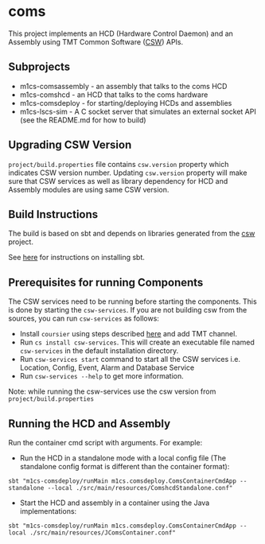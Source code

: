 # coms

This project implements an HCD (Hardware Control Daemon) and an Assembly using
TMT Common Software ([CSW](https://github.com/tmtsoftware/csw)) APIs.

## Subprojects

* m1cs-comsassembly - an assembly that talks to the coms HCD
* m1cs-comshcd - an HCD that talks to the coms hardware
* m1cs-comsdeploy - for starting/deploying HCDs and assemblies
* m1cs-lscs-sim - A C socket server that simulates an external socket API (see the README.md for how to build)

## Upgrading CSW Version

`project/build.properties` file contains `csw.version` property which indicates CSW version number.
Updating `csw.version` property will make sure that CSW services as well as library dependency for HCD and Assembly modules are using same CSW version.

## Build Instructions

The build is based on sbt and depends on libraries generated from the
[csw](https://github.com/tmtsoftware/csw) project.

See [here](https://www.scala-sbt.org/1.0/docs/Setup.html) for instructions on installing sbt.

## Prerequisites for running Components

The CSW services need to be running before starting the components.
   This is done by starting the `csw-services`.
   If you are not building csw from the sources, you can run `csw-services` as follows:

- Install `coursier` using steps described [here](https://tmtsoftware.github.io/csw/apps/csinstallation.html) and add TMT channel.
- Run `cs install csw-services`. This will create an executable file named `csw-services` in the default installation directory.
- Run `csw-services start` command to start all the CSW services i.e. Location, Config, Event, Alarm and Database Service
- Run `csw-services --help` to get more information.

Note: while running the csw-services use the csw version from `project/build.properties`

## Running the HCD and Assembly

Run the container cmd script with arguments. For example:

* Run the HCD in a standalone mode with a local config file (The standalone config format is different than the container format):

```
sbt "m1cs-comsdeploy/runMain m1cs.comsdeploy.ComsContainerCmdApp --standalone --local ./src/main/resources/ComshcdStandalone.conf"
```

* Start the HCD and assembly in a container using the Java implementations:

```
sbt "m1cs-comsdeploy/runMain m1cs.comsdeploy.ComsContainerCmdApp --local ./src/main/resources/JComsContainer.conf"
```
